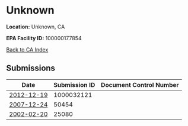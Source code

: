 # Unknown

**Location:** Unknown, CA

**EPA Facility ID:** 100000177854

[Back to CA Index](../../index.md)

## Submissions

| Date | Submission ID | Document Control Number |
|------|--------------|-------------------------|
| [2012-12-19](submissions/1000032121.md) | 1000032121 |  |
| [2007-12-24](submissions/50454.md) | 50454 |  |
| [2002-02-20](submissions/25080.md) | 25080 |  |
